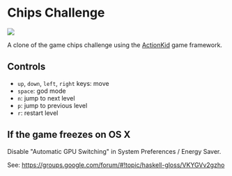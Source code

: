 # Chips Challenge

![](http://static.adit.io/chips_screenshot.png)

A clone of the game chips challenge using the [ActionKid](https://github.com/egonSchiele/actionkid) game framework.

## Controls

- `up`, `down`, `left`, `right` keys: move
- `space`: god mode
- `n`: jump to next level
- `p`: jump to previous level
- `r`: restart level

## If the game freezes on OS X

Disable "Automatic GPU Switching" in System Preferences / Energy Saver.

See: https://groups.google.com/forum/#!topic/haskell-gloss/VKYGVv2gzho
